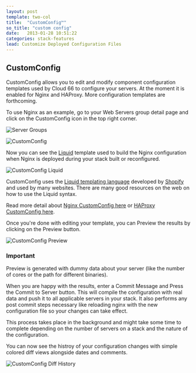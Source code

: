 ```yaml
---
layout: post
template: two-col
title:  "CustomConfig™"
so_title: "custom config"
date:   2013-01-28 10:51:22
categories: stack-features
lead: Customize Deployed Configuration Files
---
```


## CustomConfig

CustomConfig allows you to edit and modify component configuration templates used by Cloud 66 to configure your servers. At the moment it is enabled for Nginx and HAProxy. More configuration templates are forthcoming.

To use Nginx as an example, go to your Web Servers group detail page and click on the CustomConfig icon in the top right corner.

![Server Groups](http://cdn.cloud66.com/images/help/server_group.png)

![CustomConfig](http://cdn.cloud66.com/images/help/custom_config.png)

Now you can see the [Liquid](http://liquidmarkup.org/) template used to build the Nginx configuration when Nginx is deployed during your stack built or reconfigured.

![CustomConfig Liquid](http://cdn.cloud66.com/images/help/custom_config_liquid.png)

CustomConfig uses the [Liquid templating language](http://liquidmarkup.org/) developed by [Shopify](http://www.shopify.com/) and used by many websites. There are many good resources on the web on how to use the Liquid syntax. 

Read more detail about [Nginx CustomConfig here](/how-to/nginx-customconfig.html) or [HAProxy CustomConfig here](/how-to/haproxy-customconfig.html).

Once you're done with editing your template, you can Preview the results by clicking on the Preview button.

![CustomConfig Preview](http://cdn.cloud66.com/images/help/custom_config_preview.png)

<div class="notice">
    <h3>Important</h3>
    <p>Preview is generated with dummy data about your server (like the number of cores or the path for different binaries).</p>
</div>

When you are happy with the results, enter a Commit Message and Press the Commit to Server button. This will compile the configuration with real data and push it to all applicable servers in your stack. It also performs any post commit steps necessary like reloading nginx with the new configuration file so your changes can take effect.

This process takes place in the background and might take some time to complete depending on the number of servers on a stack and the nature of the configuration.

You can now see the histroy of your configuration changes with simple colored diff views alongside dates and comments.

![CustomConfig Diff History](http://cdn.cloud66.com/images/help/cusom_config_diff.png)